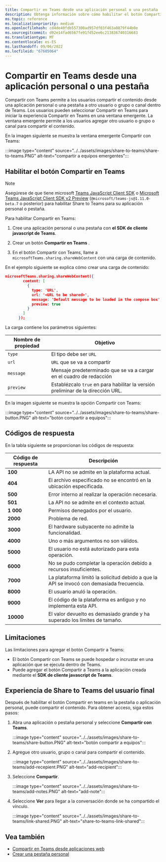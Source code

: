 ```yaml
---
title: Compartir en Teams desde una aplicación personal o una pestaña
description: Obtenga información sobre cómo habilitar el botón Compartir con Teams en la aplicación o pestaña personal, las limitaciones y la experiencia del usuario final.
ms.topic: reference
ms.localizationpriority: medium
ms.openlocfilehash: cd4de40fdb557300ad957df03f463a0879f44b0e
ms.sourcegitcommit: d92e14fad6567fe91fd52ee6c213836740316683
ms.translationtype: MT
ms.contentlocale: es-ES
ms.lasthandoff: 09/06/2022
ms.locfileid: "67605064"
---
```

# <a name="share-to-teams-from-personal-app-or-tab"></a>Compartir en Teams desde una aplicación personal o una pestaña

Compartir con Teams permite a los usuarios compartir el contenido desde una aplicación personal o una pestaña a otro usuario o grupo o canal dentro de Teams. Los usuarios pueden seleccionar Compartir en Teams para iniciar la experiencia Compartir en Teams en una ventana emergente. La ventana emergente permite a los usuarios agregar otro usuario o grupo o canal para compartir el contenido.

En la imagen siguiente se muestra la ventana emergente Compartir con Teams:

:::image type="content" source="../../assets/images/share-to-teams/share-to-teams.PNG" alt-text="compartir a equipos emergentes":::

## <a name="enable-share-to-teams-button"></a>Habilitar el botón Compartir en Teams

> [!NOTE]
> Asegúrese de que tiene microsoft [Teams JavaScript Client SDK](../../tabs/how-to/using-teams-client-sdk.md) o [Microsoft Teams JavaScript Client SDK v2 Preview](../../tabs/how-to/using-teams-client-sdk.md) (`@microsoft/teams-js@1.11.0-beta.7` o posterior) para habilitar Share to Teams para su aplicación personal o pestaña.

Para habilitar Compartir en Teams:

1. Cree una aplicación personal o una pestaña con **el SDK de cliente javascript de Teams**.

2. Crear un botón **Compartir en Teams** .

3. En el botón Compartir con Teams, llame a `microsoftTeams.sharing.shareWebContent` con una carga de contenido.

En el ejemplo siguiente se explica cómo crear una carga de contenido:

```json
microsoftTeams.sharing.shareWebContent({
        content: [
          {
            type: 'URL',
            url: '<URL to be shared>',
            message: 'Default message to be loaded in the compose box',
            preview: true
          }
        ]
      });
```

La carga contiene los parámetros siguientes:

| Nombre de propiedad | Objetivo |
|---|---|
| `type` | El tipo debe ser `URL` |
| `url` | `URL` que se va a compartir |
|`message`| Mensaje predeterminado que se va a cargar en el cuadro de redacción |
| `preview` | Establézcalo `true` en para habilitar la versión preliminar de la dirección URL. |

En la imagen siguiente se muestra la opción Compartir con Teams:

:::image type="content" source="../../assets/images/share-to-teams/share-button.PNG" alt-text="botón compartir a equipos":::

## <a name="response-codes"></a>Códigos de respuesta

En la tabla siguiente se proporcionan los códigos de respuesta:

|Código de respuesta|Descripción|
|---|---|
| **100** | LA API no se admite en la plataforma actual. |
| **404** | El archivo especificado no se encontró en la ubicación especificada. |
| **500** | Error interno al realizar la operación necesaria. |
| **501** | La API no se admite en el contexto actual. |
| **1 000** | Permisos denegados por el usuario. |
| **2000** | Problema de red. |
| **3000** | El hardware subyacente no admite la funcionalidad. |
| **4000** | Uno o más argumentos no son válidos. |
| **5000** | El usuario no está autorizado para esta operación. |
| **6000** | No se pudo completar la operación debido a recursos insuficientes. |
| **7000** | La plataforma limitó la solicitud debido a que la API se invocó con demasiada frecuencia. |
| **8000** | El usuario anuló la operación. |
| **9000** | El código de la plataforma es antiguo y no implementa esta API. |
| **10000** | El valor devuelto es demasiado grande y ha superado los límites de tamaño. |

## <a name="limitations"></a>Limitaciones

Las limitaciones para agregar el botón Compartir a Teams:

* El botón Compartir con Teams se puede hospedar o incrustar en una aplicación que se ejecuta dentro de Teams.
* Puede agregar el botón Compartir a Teams a la aplicación creada mediante el **SDK de cliente javascript de Teams**.

## <a name="end-user-share-to-teams-experience"></a>Experiencia de Share to Teams del usuario final

Después de habilitar el botón Compartir en teams en la pestaña o aplicación personal, puede compartir el contenido. Para obtener acceso, siga estos pasos:

1. Abra una aplicación o pestaña personal y seleccione **Compartir con Teams**.

    :::image type="content" source="../../assets/images/share-to-teams/share-button.PNG" alt-text="botón compartir a equipos":::

2. Agregue otro usuario, grupo o canal para compartir el contenido.

    :::image type="content" source="../../assets/images/share-to-teams/add-recepient.PNG" alt-text="add-recipient":::

3. Seleccione **Compartir**.

   :::image type="content" source="../../assets/images/share-to-teams/add-notes.PNG" alt-text="add-note":::

4. Seleccione **Ver** para llegar a la conversación donde se ha compartido el vínculo.

   :::image type="content" source="../../assets/images/share-to-teams/link-shared.PNG" alt-text="share-to-teams-link-shared":::

## <a name="see-also"></a>Vea también

* [Compartir en Teams desde aplicaciones web](share-to-teams-from-web-apps.md)
* [Crear una pestaña personal](../../tabs/how-to/create-personal-tab.md)
